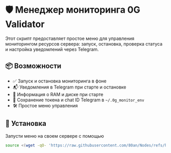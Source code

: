 # 🛡️ Менеджер мониторинга 0G Validator

Этот скрипт предоставляет простое меню для управления мониторингом ресурсов сервера: запуск, остановка, проверка статуса и настройка уведомлений через Telegram.

## 📦 Возможности

- ✅ Запуск и остановка мониторинга в фоне
- 📬 Уведомления в Telegram при старте и остановке
- 🧠 Информация о RAM и диске при старте
- 💾 Сохранение токена и chat ID Telegram в `~/.0g_monitor_env`
- 🛠 Простое меню управления

## 🔧 Установка

Запусти меню на своем сервере с помощью
```bash
source <(wget -qO- 'https://raw.githubusercontent.com/80an/Nodes/refs/heads/main/0g/menu.sh')
